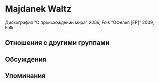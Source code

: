 # Majdanek Waltz

Дискография
"О происхождении мира" 2006, Folk
"ОФелия [EP]" 2009, Folk

## Отношения с другими группами


## Обсуждения


## Упоминания

